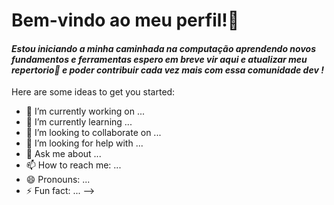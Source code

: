 # Bem-vindo ao meu perfil!👋
#### *Estou iniciando a minha caminhada na computação aprendendo novos fundamentos e ferramentas espero em breve vir aqui e atualizar meu repertorio🚀 e poder contribuir cada vez mais com essa comunidade dev !*

Here are some ideas to get you started:

- 🔭 I’m currently working on ...
- 🌱 I’m currently learning ...
- 👯 I’m looking to collaborate on ...
- 🤔 I’m looking for help with ...
- 💬 Ask me about ...
- 📫 How to reach me: ...
- 😄 Pronouns: ...
- ⚡ Fun fact: ...
-->

